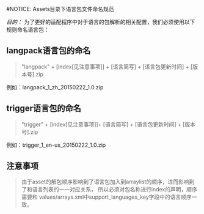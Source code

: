 
#NOTICE: Assets目录下语言包文件命名规范

*目的：* 为了更好的适配程序中对于语言的包解析的相关配置，我们必须使用以下规则命名语言包：

## langpack语言包的命名
> "langpack" + \[index[见注意事项]\] + [语言简写] + [语言包更新时间] + [版本号].zip

例如：langpack_1_zh_20150222_1.0.zip

## trigger语言包的命名
> "trigger" + \[index[见注意事项]\]+ [语言简写] + [语言包更新时间] + [版本号].zip

例如：trigger_1_en-us_20150222_1.0.zip

## 注意事项
> 由于asset的解包顺序影响到了语言包加入到arraylist的顺序，进而影响到了和语言列表的一一对应关系，
所以必须对包名称进行index的声明，顺序需要和 values/arrays.xml中support_languages_key字段中的语言顺序一致。